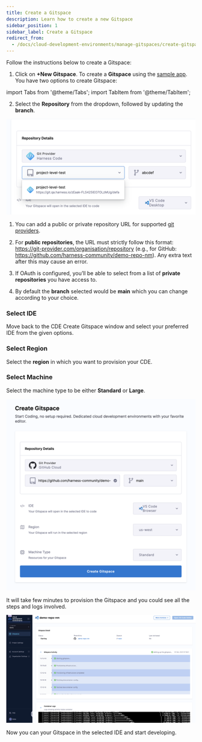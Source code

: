```yaml
---
title: Create a Gitspace
description: Learn how to create a new Gitspace
sidebar_position: 1
sidebar_label: Create a Gitspace
redirect_from:
  - /docs/cloud-development-environments/manage-gitspaces/create-gitspaces
---
```


Follow the instructions below to create a Gitspace:

1. Click on **+New Gitspace**. To create a **Gitspace** using the [sample app](https://github.com/harness-community/demo-repo-nm). You have two options to create Gitspace:


import Tabs from '@theme/Tabs';
import TabItem from '@theme/TabItem';

<Tabs queryString="Create Gitspace">
<TabItem value="using-harness-code" label="Using Harness Code">

2. Select the **Repository** from the dropdown, followed by updating the **branch**. 

![](./static/harness-code.png)

</TabItem>
<TabItem value="other-git-repositories" label="Other Git Repositories">

1. You can add a public or private repository URL for supported [git providers](/docs/cloud-development-environments/introduction/whats-supported#git-providers).

2. For **public repositories**, the URL must strictly follow this format: https://git-provider.com/organisation/repository (e.g., for GitHub: https://github.com/harness-community/demo-repo-nm). Any extra text after this may cause an error.

3. If OAuth is configured, you’ll be able to select from a list of **private repositories** you have access to.

4. By default the **branch** selected would be **main** which you can change according to your choice.

</TabItem>
</Tabs>



### Select IDE
Move back to the CDE Create Gitspace window and select your preferred IDE from the given options. 

### Select Region 
Select the **region** in which you want to provision your CDE. 

### Select Machine 
Select the machine type to be either **Standard** or **Large**. 

![](./static/create-gitspace.png)

It will take few minutes to provision the Gitspace and you could see all the steps and logs involved. 

![](./static/gitspaces-starting.png)

Now you can your Gitspace in the selected IDE and start developing. 